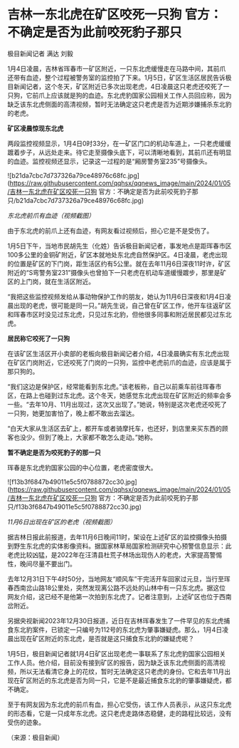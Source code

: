 # 吉林一东北虎在矿区咬死一只狗 官方：不确定是否为此前咬死豹子那只

极目新闻记者 满达 刘毅

1月4日凌晨，吉林省珲春市一矿区附近，一只东北虎缓慢走在马路中间，其前爪还带有血迹，整个过程被警务室的监控拍了下来。1月5日，矿区生活区居民告诉极目新闻记者，这个冬天，矿区附近已多次出现老虎，4日凌晨这只老虎还咬死了一只狗，它前爪上应该就是狗的血迹。东北虎豹国家公园相关工作人员回应称，因为缺乏该东北虎侧面的高清视频，暂时无法确定这只老虎是否为近期涉嫌捕杀东北豹的老虎。

**矿区凌晨惊现东北虎**

两段监控视频显示，1月4日0时33分，在一矿区门口的机动车道上，一只老虎缓缓踱着步子，从远处走来。待它走至摄像头底下，可以清晰地看到，其前爪还有明显的血迹。监控视频还显示，记录这一过程的是“厢房警务室235”号摄像头。

![b21da7cbc7d737326a79ce48976c68fc.jpg](https://raw.githubusercontent.com/qqhsx/qqnews_image/main/2024/01/05/吉林一东北虎在矿区咬死一只狗 官方：不确定是否为此前咬死豹子那只/b21da7cbc7d737326a79ce48976c68fc.jpg)

_东北虎前爪有血迹（视频截图）_

由于东北虎的前爪上还有血迹，有网友看过视频后，担心它是不是受伤了。

1月5日下午，当地市民胡先生（化姓）告诉极目新闻记者，事发地点是距珲春市区100多公里的金铜矿附近，矿区本就地处东北虎自然保护区。4日凌晨，老虎出现的位置是矿区的下门岗，距生活区约有5公里。就在去年11月6日深夜11时许，矿区附近的“S弯警务室231”摄像头也曾拍下一只老虎在机动车道缓慢踱步，那里是矿区的上门岗，就在生活区附近。

“我把这些监控视频发给从事动物保护工作的朋友，她认为11月6日深夜和1月4日凌晨出现的老虎，很可能是同一只。”胡先生说，自己曾在矿区工作，他开车往返矿区和珲春市区时没见过东北虎，只见过东北豹，但他很多同事和附近居民都见过东北虎。

**居民称它咬死了一只狗**

在该矿区生活区开小卖部的老板向极目新闻记者介绍，4日凌晨确实有东北虎出现在矿区门岗附近，它还咬死了门岗的一只狗，监控中老虎前爪的血迹，应该是属于那只狗的。

“我们这边是保护区，经常能看到东北虎。”该老板称，自己以前乘车前往珲春市区，在路上也碰到过东北虎。这个冬天，她感觉东北虎出现在矿区附近的频率会多一些。“去年10月、11月出现过，这次又出现了。”她说，特别是这次老虎还咬死了一只狗，她更加害怕了，晚上都不敢出去溜达。

“白天大家从生活区去矿上，都开车或者骑摩托车，也还好，到店里来买东西的顾客也没少。但到了晚上，大家都不敢怎么走动。”她称。

**暂不确定是否为咬死豹子的那一只**

珲春是东北虎豹国家公园的中心位置，老虎密度很大。

![f13b3f6847b49011e5c5f0788872cc30.jpg](https://raw.githubusercontent.com/qqhsx/qqnews_image/main/2024/01/05/吉林一东北虎在矿区咬死一只狗 官方：不确定是否为此前咬死豹子那只/f13b3f6847b49011e5c5f0788872cc30.jpg)

_11月6日出现在矿区的老虎（视频截图）_

据吉林日报此前报道，去年11月6日晚间11时，架设在上述矿区的监控摄像头拍摄到野生东北虎的实体影像资料。据国家林草局国家检测研究中心预警信息显示：此老虎比较凶猛，是2022年在汪清县杜荒子林场出现伤人的老虎，大家提高警惕性，晚间尽量不要出门。

去年12月31日下午4时50分，当地网友“顺风车”干完活开车回家过元旦，当行至珲春西南岔山路18公里处，突然发现离公路不远处的山林中有一只东北虎。据这位网友介绍，这已经不是他第一次拍到东北虎了。记者注意到，上述矿区也位于西南岔附近。

另据央视新闻2023年12月30日报道，近日在吉林珲春发生了一件罕见的东北虎捕食东北豹案件，已锁定一只编号为112号的东北虎为肇事嫌疑虎。那么，1月4日凌晨出现在矿区附近的东北虎，是否就是这只捕食东北豹的嫌疑虎呢？

1月5日，极目新闻记者就1月4日矿区出现老虎一事联系了东北虎豹国家公园相关工作人员。他介绍，目前没有接到矿区的报告，因为缺乏该东北虎侧面的高清视频，所以无法看清它身上的花纹，暂时无法确定这只老虎的身份。它和去年11月出现在矿区附近的东北虎是否为同一只，它是不是最近捕食东北豹的肇事嫌疑虎，都不确定。

至于有网友因为东北虎的前爪有血，担心它受伤，该工作人员表示，从这只东北虎的形态看，它是一只成年东北虎。这只老虎走路体态稳健，走的路程比较远，没有受伤的迹象。

（来源：极目新闻）

